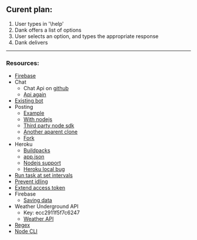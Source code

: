 ## Curent plan:
1. User types in '\help'
2. Dank offers a list of options
3. User selects an option, and types the appropriate response
4. Dank delivers

---

### Resources:
* [Firebase](https://danksinatra.firebaseio.com/?page=Hosting)
* Chat
	- Chat Api on [github](https://github.com/Schmavery/facebook-chat-api)
	- [Api again](https://www.npmjs.com/package/facebook-chat-api)
* [Existing bot](https://github.com/bsansouci/marc-zuckerbot/blob/master/server.js)
* Posting
	- [Example](http://code.runnable.com/UTlPM1-f2W1TAABY/post-on-facebook)
	- [With nodejs](http://stackoverflow.com/questions/26605805/automatic-post-to-my-facebook-page-from-node-js-server)
	- [Third party node sdk](https://github.com/Thuzi/facebook-node-sdk/)
	- [Another aparent clone](https://github.com/amachang/facebook-node-sdk)
	- [Fork](https://github.com/node-facebook/facebook-node-sdk)
* Heroku
	- [Buildpacks](https://devcenter.heroku.com/articles/buildpacks)
	- [app.json](https://devcenter.heroku.com/articles/app-json-schema)
	- [Nodejs support](https://devcenter.heroku.com/articles/nodejs-support#default-web-process-type)
	- [Heroku local bug](https://github.com/heroku/heroku/issues/1721)
* [Run task at set intervals](http://stackoverflow.com/questions/8011962/schedule-node-js-job-every-five-minutes)
* [Prevent idling](http://math.stackexchange.com/questions/ask)
* [Extend access token](https://unhosted.org/adventures/5/Facebook-and-Twitter-from-nodejs.html)
* Firebase
	- [Saving data](https://www.firebase.com/docs/web/guide/saving-data.html)
* Weather Underground API
	- Key: ecc2911f5f7c6247
	- [Weather API](http://www.wunderground.com/weather/api/d/docs)
* [Regex](https://developer.mozilla.org/en-US/docs/Web/JavaScript/Guide/Regular_Expressions)
* [Node CLI](https://nodejs.org/api/readline.html)	